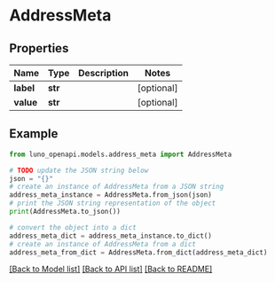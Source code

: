 # AddressMeta


## Properties

Name | Type | Description | Notes
------------ | ------------- | ------------- | -------------
**label** | **str** |  | [optional] 
**value** | **str** |  | [optional] 

## Example

```python
from luno_openapi.models.address_meta import AddressMeta

# TODO update the JSON string below
json = "{}"
# create an instance of AddressMeta from a JSON string
address_meta_instance = AddressMeta.from_json(json)
# print the JSON string representation of the object
print(AddressMeta.to_json())

# convert the object into a dict
address_meta_dict = address_meta_instance.to_dict()
# create an instance of AddressMeta from a dict
address_meta_from_dict = AddressMeta.from_dict(address_meta_dict)
```
[[Back to Model list]](../README.md#documentation-for-models) [[Back to API list]](../README.md#documentation-for-api-endpoints) [[Back to README]](../README.md)


